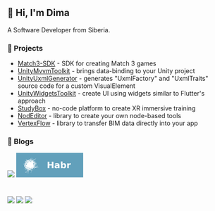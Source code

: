 ## 👋 Hi, I'm Dima

A Software Developer from Siberia.

### 🔭 Projects

- [Match3-SDK](https://github.com/ChebanovDD/Match3-SDK) - SDK for creating Match 3 games
- [UnityMvvmToolkit](https://github.com/ChebanovDD/UnityMvvmToolkit) - brings data-binding to your Unity project
- [UnityUxmlGenerator](https://github.com/LibraStack/UnityUxmlGenerator) - generates "UxmlFactory" and "UxmlTraits" source code for a custom VisualElement
- [UnityWidgetsToolkit](https://github.com/ChebanovDD/UnityWidgetsToolkit) - create UI using widgets similar to Flutter's approach
- [StudyBox](https://github.com/ChebanovDD/StudyBox-Info) - no-code platform to create XR immersive training
- [NodEditor](https://github.com/ChebanovDD/NodEditor/tree/develop) - library to create your own node-based tools
- [VertexFlow](https://github.com/ChebanovDD/VertexFlow) - library to transfer BIM data directly into your app

### 📝 Blogs

<a href="https://dima-chebanov.hashnode.dev/">
        <img src="https://img.shields.io/badge/Hashnode-2962FF?style=for-the-badge&logo=hashnode&logoColor=white" /></a>

<a href="https://habr.com/ru/users/Dmitry9192/articles/">
        <img src="https://github.com/ChebanovDD/ChebanovDD/blob/main/badges/habr-badge.svg" /></a>

#

<p align="left">
<a href="https://www.linkedin.com/in/dima-chebanov/">
        <img src="https://img.shields.io/badge/-LinkedIn-0e76a8?style=flat-square&logo=Linkedin&logoColor=white" /></a>
<a href="mailto:chebanovdd@gmail.com">
        <img src="https://img.shields.io/badge/Gmail-D14836?style=flat-square&logo=gmail&logoColor=white" /></a>
<a href="https://t.me/DmitrySx">
        <img src="https://img.shields.io/badge/-Telegram-0088cc?style=flat-square&logo=Telegram&logoColor=white" /></a>
</p>

